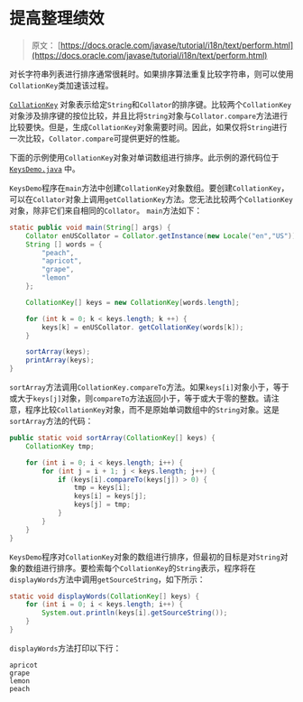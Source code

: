 # 提高整理绩效

> 原文： [https://docs.oracle.com/javase/tutorial/i18n/text/perform.html](https://docs.oracle.com/javase/tutorial/i18n/text/perform.html)

对长字符串列表进行排序通常很耗时。如果排序算法重复比较字符串，则可以使用`CollationKey`类加速该过程。

[`CollationKey`](https://docs.oracle.com/javase/8/docs/api/java/text/CollationKey.html) 对象表示给定`String`和`Collator`的排序键。比较两个`CollationKey`对象涉及排序键的按位比较，并且比将`String`对象与`Collator.compare`方法进行比较要快。但是，生成`CollationKey`对象需要时间。因此，如果仅将`String`进行一次比较，`Collator.compare`可提供更好的性能。

下面的示例使用`CollationKey`对象对单词数组进行排序。此示例的源代码位于 [`KeysDemo.java`](examples/KeysDemo.java) 中。

`KeysDemo`程序在`main`方法中创建`CollationKey`对象数组。要创建`CollationKey`，可以在`Collator`对象上调用`getCollationKey`方法。您无法比较两个`CollationKey`对象，除非它们来自相同的`Collator`。 `main`方法如下：

```java
static public void main(String[] args) {
    Collator enUSCollator = Collator.getInstance(new Locale("en","US"));
    String [] words = {
        "peach",
        "apricot",
        "grape",
        "lemon"
    };

    CollationKey[] keys = new CollationKey[words.length];

    for (int k = 0; k < keys.length; k ++) {
        keys[k] = enUSCollator. getCollationKey(words[k]);
    }

    sortArray(keys);
    printArray(keys);
}
```

`sortArray`方法调用`CollationKey.compareTo`方法。如果`keys[i]`对象小于，等于或大于`keys[j]`对象，则`compareTo`方法返回小于，等于或大于零的整数。请注意，程序比较`CollationKey`对象，而不是原始单词数组中的`String`对象。这是`sortArray`方法的代码：

```java
public static void sortArray(CollationKey[] keys) {
    CollationKey tmp;

    for (int i = 0; i < keys.length; i++) {
        for (int j = i + 1; j < keys.length; j++) {
            if (keys[i].compareTo(keys[j]) > 0) {
                tmp = keys[i];
                keys[i] = keys[j];
                keys[j] = tmp; 
            }
        }
    }
}
```

`KeysDemo`程序对`CollationKey`对象的数组进行排序，但最初的目标是对`String`对象的数组进行排序。要检索每个`CollationKey`的`String`表示，程序将在`displayWords`方法中调用`getSourceString`，如下所示：

```java
static void displayWords(CollationKey[] keys) {
    for (int i = 0; i < keys.length; i++) {
        System.out.println(keys[i].getSourceString());
    }
}
```

`displayWords`方法打印以下行：

```
apricot
grape
lemon
peach
```